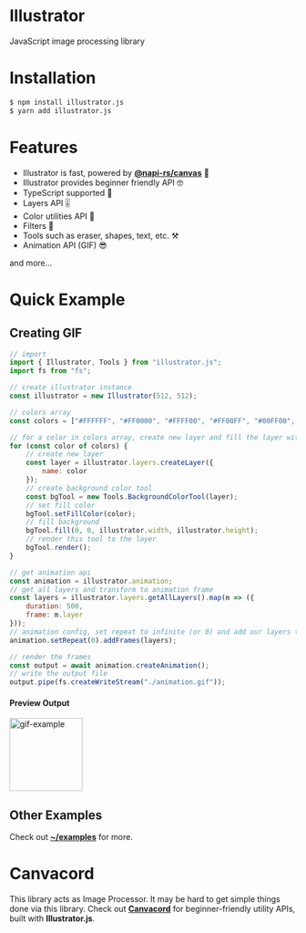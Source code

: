 # Illustrator

JavaScript image processing library

# Installation

```sh
$ npm install illustrator.js
$ yarn add illustrator.js
```

# Features

* Illustrator is fast, powered by **[@napi-rs/canvas](https://github.com/Brooooooklyn/canvas)** 🚀
* Illustrator provides beginner friendly API 🤓
* TypeScript supported 💪
* Layers API 🎚️
* Color utilities API 🎨
* Filters 📸
* Tools such as eraser, shapes, text, etc. ⚒️
* Animation API (GIF) 😎

and more...

# Quick Example

## Creating GIF

```js
// import
import { Illustrator, Tools } from "illustrator.js";
import fs from "fs";

// create illustrator instance
const illustrator = new Illustrator(512, 512);

// colors array
const colors = ["#FFFFFF", "#FF0000", "#FFFF00", "#FF00FF", "#00FF00", "#0000FF"];

// for a color in colors array, create new layer and fill the layer with that color
for (const color of colors) {
    // create new layer
    const layer = illustrator.layers.createLayer({
        name: color
    });
    // create background color tool
    const bgTool = new Tools.BackgroundColorTool(layer);
    // set fill color
    bgTool.setFillColor(color);
    // fill background
    bgTool.fill(0, 0, illustrator.width, illustrator.height);
    // render this tool to the layer
    bgTool.render();
}

// get animation api
const animation = illustrator.animation;
// get all layers and transform to animation frame
const layers = illustrator.layers.getAllLayers().map(m => ({
    duration: 500,
    frame: m.layer
}));
// animation config, set repeat to infinite (or 0) and add our layers to frames
animation.setRepeat(0).addFrames(layers);

// render the frames
const output = await animation.createAnimation();
// write the output file
output.pipe(fs.createWriteStream("./animation.gif"));
```

#### Preview Output

<img src="https://raw.githubusercontent.com/CesiumLabs/illustrator.js/main/examples/gif/animation.gif" alt="gif-example" height="128" width="128" />

## Other Examples

Check out **[~/examples](https://github.com/CesiumLabs/illustrator.js/tree/main/examples)** for more.

# Canvacord

This library acts as Image Processor. It may be hard to get simple things done via this library.
Check out **[Canvacord](https://github.com/CesiumLabs/canvacord)** for beginner-friendly utility APIs, built with **Illustrator.js**.